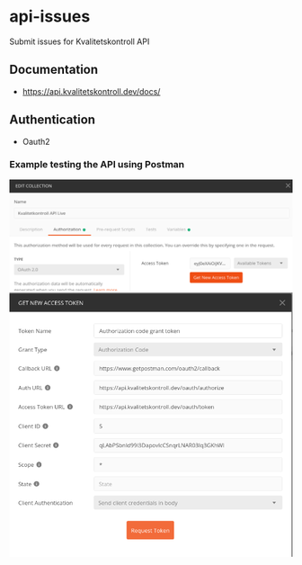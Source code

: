 # api-issues
Submit issues for Kvalitetskontroll API

## Documentation

- https://api.kvalitetskontroll.dev/docs/

## Authentication

- Oauth2

### Example testing the API using Postman
![](get-access-token.png)
![](get-authorization-code-grant-token.png)
